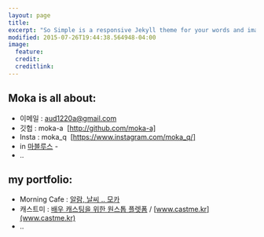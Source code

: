 ```yaml
---
layout: page
title: 
excerpt: "So Simple is a responsive Jekyll theme for your words and images."
modified: 2015-07-26T19:44:38.564948-04:00
image:
  feature: 
  credit: 
  creditlink: 
---
```


## Moka is all about:

* 이메일 : aud1220a@gmail.com
* 깃헙 : moka-a&nbsp;&nbsp;[http://github.com/moka-a]
* Insta : moka_q&nbsp;&nbsp;[https://www.instagram.com/moka_q/]
* in [마블루스](http://www.mavlux.com/) - 
* ..

## my portfolio:

* Morning Cafe   :   [알람, 날씨 .. 모카](https://play.google.com/store/apps/details?id=com.moka.earylbird)
* 캐스트미   :   [배우 캐스팅을 위한 원스톱 플렛폼](https://play.google.com/store/apps/details?id=com.mavlux.castme) / [www.castme.kr](www.castme.kr)
* ..


<!-- [^1]: Example: *domain.com/category-name/post-title* -->
